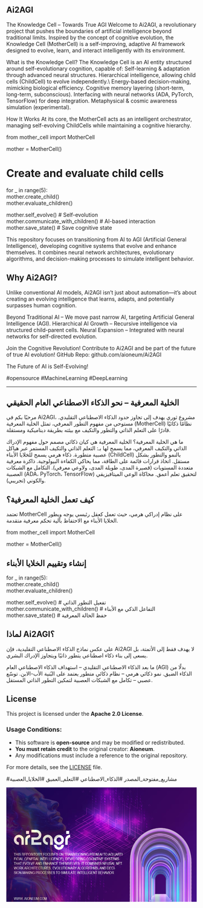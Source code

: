 
## Ai2AGI

The Knowledge Cell – Towards True AGI 
Welcome to Ai2AGI, a revolutionary project that pushes the boundaries of artificial intelligence beyond traditional limits. Inspired by the concept of cognitive evolution, the Knowledge Cell (MotherCell) is a self-improving, adaptive AI framework designed to evolve, learn, and interact intelligently with its environment.

 What is the Knowledge Cell?
The Knowledge Cell is an AI entity structured around self-evolutionary cognition, capable of:
Self-learning & adaptation through advanced neural structures.
Hierarchical intelligence, allowing child cells (ChildCell) to evolve independently.\ Energy-based decision-making, mimicking biological efficiency.
Cognitive memory layering (short-term, long-term, subconscious).
Interfacing with neural networks (ADA, PyTorch, TensorFlow) for deep integration.
Metaphysical & cosmic awareness simulation (experimental).

 How It Works
At its core, the MotherCell acts as an intelligent orchestrator, managing self-evolving ChildCells while maintaining a cognitive hierarchy.

from mother_cell import MotherCell  

mother = MotherCell()  

# Create and evaluate child cells  
for _ in range(5):  
    mother.create_child()  
    mother.evaluate_children()  

mother.self_evolve()  # Self-evolution  
mother.communicate_with_children()  # AI-based interaction  
mother.save_state()  # Save cognitive state  

This repository focuses on transitioning from AI to 
AGI (Artificial General Intelligence), 
developing cognitive systems that 
evolve and enhance themselves. 
It combines neural network architectures, 
evolutionary algorithms, 
and decision-making processes to simulate intelligent behavior.

## Why Ai2AGI?
Unlike conventional AI models, Ai2AGI isn’t just about automation—it’s about creating an evolving intelligence that learns, adapts, and potentially surpasses human cognition.

Beyond Traditional AI – We move past narrow AI, targeting Artificial General Intelligence (AGI).
Hierarchical AI Growth – Recursive intelligence via structured child-parent cells.
Neural Expansion – Integrated with neural networks for self-directed evolution. 

Join the Cognitive Revolution!
Contribute to Ai2AGI and be part of the future of true AI evolution!
GitHub Repo: github.com/aioneum/Ai2AGI

 The Future of AI is Self-Evolving! 


#opensource #MachineLearning #DeepLearning
***********************************************************************************


##  الخلية المعرفية – نحو الذكاء الاصطناعي العام الحقيقي 
مرحبًا بكم في Ai2AGI، مشروع ثوري يهدف إلى تجاوز حدود الذكاء الاصطناعي التقليدي. مستوحى من مفهوم التطور المعرفي، تمثل الخلية المعرفية (MotherCell) نظامًا ذكائيًا قادرًا على التعلم الذاتي والتطور والتكيف مع بيئته بطريقة ديناميكية ومستقلة.

 ما هي الخلية المعرفية؟
الخلية المعرفية هي كيان ذكائي مصمم حول مفهوم الإدراك الذاتي والتكيف المعرفي، مما يسمح لها بـ:
التعلم الذاتي والتكيف المستمر عبر هياكل عصبية متطورة.
ذكاء هرمي يسمح للخلايا الأبناء (ChildCell) بالنمو والتطور بشكل مستقل.
اتخاذ قرارات قائمة على الطاقة، مما يحاكي الكفاءة البيولوجية.
ذاكرة معرفية متعددة المستويات (قصيرة المدى، طويلة المدى، ولاوعي معرفي).
التكامل مع الشبكات العصبية (ADA، PyTorch، TensorFlow) لتحقيق تعلم أعمق.
محاكاة الوعي الميتافيزيقي والكوني (تجريبي).

 ## كيف تعمل الخلية المعرفية؟
تعتمد MotherCell على نظام إدراكي هرمي، حيث تعمل كعقل رئيسي يوجه ويطور الخلايا الأبناء مع الاحتفاظ بآلية تحكم معرفية متقدمة.
 
 
from mother_cell import MotherCell  

mother = MotherCell()  

## إنشاء وتقييم الخلايا الأبناء  
for _ in range(5):  
    mother.create_child()  
    mother.evaluate_children()  

mother.self_evolve()  # تفعيل التطور الذاتي  
mother.communicate_with_children()  # التفاعل الذكي مع الأبناء  
mother.save_state()  # حفظ الحالة المعرفية  
 ## لماذا Ai2AGI؟
على عكس نماذج الذكاء الاصطناعي التقليدية، فإن Ai2AGI لا يهدف فقط إلى الأتمتة، بل يسعى إلى بناء ذكاء اصطناعي يتطور ذاتيًا ويتجاوز الإدراك البشري.

 ما بعد الذكاء الاصطناعي التقليدي – استهداف الذكاء الاصطناعي العام (AGI) بدلًا من الذكاء الضيق.
 نمو ذكائي هرمي – نظام ذكائي متطور يعتمد على البُنية الأب-الابن.
 توسّع عصبي – تكامل مع الشبكات العصبية لتمكين التطور الذاتي المستقل.

## License
This project is licensed under the **Apache 2.0 License**.

### Usage Conditions:
- This software is **open-source** and may be modified or redistributed.
- **You must retain credit** to the original creator: **Aioneum**.
- Any modifications must include a reference to the original repository.

For more details, see the [LICENSE](LICENSE) file.

#مشاريع_مفتوحة_المصدر #الذكاء_الاصطناعي #التعلم_العميق #الخلايا_العصبية



<img src="https://github.com/aioneumco/Ai2AGI/blob/main/ai2agi/img/AI2AGI.png" />
